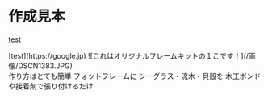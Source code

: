 # 作成見本
[test](https://google.jp)
<div class="columns">
  <div class="column">
[test](https://google.jp)
    ![これはオリジナルフレームキットの１こです！](/画像/DSCN1383.JPG)
  <div>
  <div class="column">  
    作り方はとても簡単
    フォットフレームに
    シーグラス・流木・貝殻を
    木工ボンドや接着剤で張り付けるだけ
  </div>
</div>
